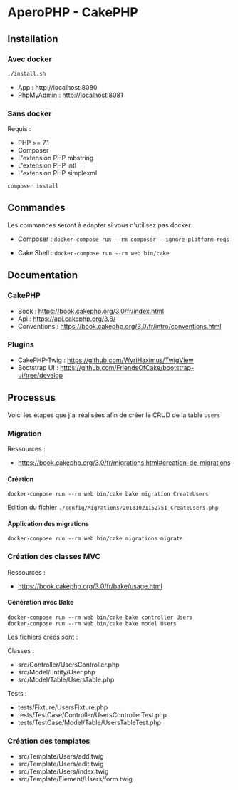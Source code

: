 # AperoPHP - CakePHP

## Installation

### Avec docker

```bash
./install.sh
```

- App : http://localhost:8080
- PhpMyAdmin : http://localhost:8081

### Sans docker

Requis :

- PHP >= 7.1
- Composer
- L'extension PHP mbstring
- L'extension PHP intl
- L'extension PHP simplexml

```shell
composer install
```

## Commandes

Les commandes seront à adapter si vous n'utilisez pas docker

- Composer : `docker-compose run --rm composer --ignore-platform-reqs `

- Cake Shell : `docker-compose run --rm web bin/cake`

## Documentation

### CakePHP

- Book : https://book.cakephp.org/3.0/fr/index.html
- Api : https://api.cakephp.org/3.6/
- Conventions : https://book.cakephp.org/3.0/fr/intro/conventions.html

### Plugins

- CakePHP-Twig : https://github.com/WyriHaximus/TwigView
- Bootstrap UI : https://github.com/FriendsOfCake/bootstrap-ui/tree/develop

## Processus

Voici les étapes que j'ai réalisées afin de créer le CRUD de la table `users`

### Migration

Ressources :

- https://book.cakephp.org/3.0/fr/migrations.html#creation-de-migrations

#### Création

```shell
docker-compose run --rm web bin/cake bake migration CreateUsers
```

Edition du fichier `./config/Migrations/20181021152751_CreateUsers.php`

#### Application des migrations

```shell
docker-compose run --rm web bin/cake migrations migrate
```

### Création des classes MVC

Ressources :

- https://book.cakephp.org/3.0/fr/bake/usage.html

#### Génération avec Bake

```shell
docker-compose run --rm web bin/cake bake controller Users
docker-compose run --rm web bin/cake bake model Users
```

Les fichiers créés sont :

Classes :

- src/Controller/UsersController.php
- src/Model/Entity/User.php
- src/Model/Table/UsersTable.php

Tests :

- tests/Fixture/UsersFixture.php
- tests/TestCase/Controller/UsersControllerTest.php
- tests/TestCase/Model/Table/UsersTableTest.php

### Création des templates

- src/Template/Users/add.twig
- src/Template/Users/edit.twig
- src/Template/Users/index.twig
- src/Template/Element/Users/form.twig

